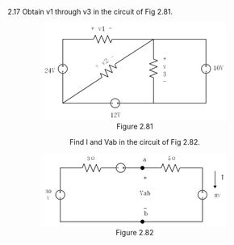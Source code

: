2.17 Obtain v1 through v3 in the circuit of Fig 2.81.

<div align=center><img src="Figure 2.81.bmp" style="zoom:50%;" />
<center>Figure 2.81</center>

Find I and Vab in the circuit of Fig 2.82.

<div align=center><img src="Figure 2.82.bmp" style="zoom:50%;" />
<center>Figure 2.82</center>

